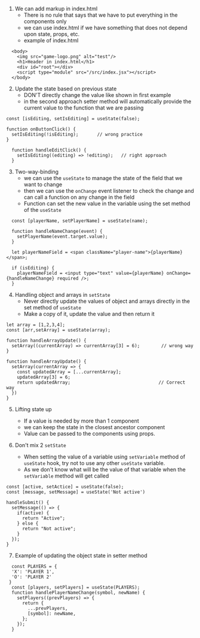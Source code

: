 1. We can add markup in index.html
   - There is no rule that says that we have to put everything in the components only
   - we can use index.html if we have something that does not depend upon state, props, etc.
   - example of index.html

```
  <body>
    <img src="game-logo.png" alt="test"/>
    <h1>Header in index.html</h1>
    <div id="root"></div>
    <script type="module" src="/src/index.jsx"></script>
  </body>
```

2. Update the state based on previous state
   - DON'T directly change the value like shown in first example
   - in the second approach setter method will automatically provide the current value to the function that we are passing

```
const [isEditing, setIsEditing] = useState(false);

function onButtonClick() {
  setIsEditing(!isEditing);       // wrong practice
}

  function handleEditClick() {
    setIsEditing((editing) => !editing);   // right approach
  }
```

3. Two-way-binding
   - we can use the `useState` to manage the state of the field that we want to change
   - then we can use the `onChange` event listener to check the change and can call a function on any change in the field
   - Function can set the new value in the variable using the set method of the `useState`

```
  const [playerName, setPlayerName] = useState(name);

  function handleNameChange(event) {
    setPlayerName(event.target.value);
  }

  let playerNameField = <span className="player-name">{playerName}</span>;

  if (isEditing) {
    playerNameField = <input type="text" value={playerName} onChange={handleNameChange} required />;
  }

```

4. Handling object and arrays in `setState`
   - Never directly update the values of object and arrays directly in the set method of `useState`
   - Make a copy of it, update the value and then return it

```Wrong way
let array = [1,2,3,4];
const [arr,setArray] = useState(array);

function handleArrayUpdate() {
  setArray((currentArray) => currentArray[3] = 6);        // wrong way
}

function handleArrayUpdate() {
  setArray(currentArray => {
    const updatedArray = [...currentArray];
    updatedArray[3] = 6;
    return updatedArray;                                 // Correct way
  })
}
```

5. Lifting state up

   - If a value is needed by more than 1 component
   - we can keep the state in the closest ancestor component
   - Value can be passed to the components using props.

6. Don't mix 2 `setState`
   - When setting the value of a variable using `setVariable` method of `useState` hook, try not to use any other `useState` variable.
   - As we don't know what will be the value of that variable when the `setVariable` method will get called

```Bad practice
const [active, setActice] = useState(false);
const [message, setMessage] = useState('Not active')

handleSubmit() {
  setMessage(() => {
    if(active) {
      return "Active";
    } else {
      return "Not active";
    }
  });
}

```

7. Example of updating the object state in setter method

```
  const PLAYERS = {
  'X': 'PLAYER 1',
  'O': 'PLAYER 2'
 }
  const [players, setPlayers] = useState(PLAYERS);
  function handlePlayerNameChange(symbol, newName) {
    setPlayers((prevPlayers) => {
      return {
        ...prevPlayers,
        [symbol]: newName,
      };
    });
  }
```
